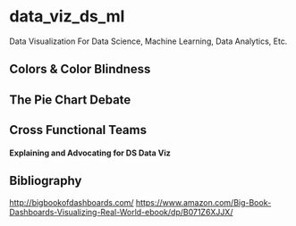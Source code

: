 # data_viz_ds_ml
Data Visualization For Data Science, Machine Learning, Data Analytics, Etc.

## Colors & Color Blindness

## The Pie Chart Debate

## Cross Functional Teams
#### Explaining and Advocating for DS Data Viz

## Bibliography
http://bigbookofdashboards.com/ 
https://www.amazon.com/Big-Book-Dashboards-Visualizing-Real-World-ebook/dp/B071Z6XJJX/

